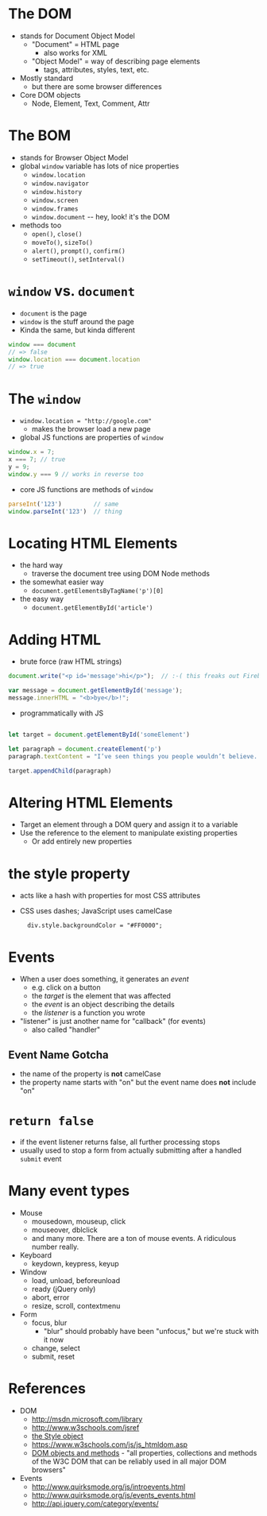 # The DOM

* stands for Document Object Model
    * "Document" = HTML page
        * also works for XML
    * "Object Model" = way of describing page elements
        * tags, attributes, styles, text, etc.
* Mostly standard
  * but there are some browser differences
* Core DOM objects
    * Node, Element, Text, Comment, Attr

# The BOM

* stands for Browser Object Model
* global `window` variable has lots of nice properties
    * `window.location`
    * `window.navigator`
    * `window.history`
    * `window.screen`
    * `window.frames`
    * `window.document` -- hey, look! it's the DOM
* methods too
    * `open()`, `close()`
    * `moveTo()`, `sizeTo()`
    * `alert()`, `prompt()`, `confirm()`
    * `setTimeout()`, `setInterval()`

# `window` vs. `document`

* `document` is the page
* `window` is the stuff around the page
* Kinda the same, but kinda different

```javascript
window === document
// => false
window.location === document.location
// => true
```

# The `window`

* `window.location = "http://google.com"`
  * makes the browser load a new page
* global JS functions are properties of `window`

```javascript
window.x = 7;
x === 7; // true
y = 9;
window.y === 9 // works in reverse too
```

* core JS functions are methods of `window`

```javascript
parseInt('123')         // same
window.parseInt('123')  // thing
```

# Locating HTML Elements

* the hard way
  * traverse the document tree using DOM Node methods
* the somewhat easier way
  * `document.getElementsByTagName('p')[0]`
* the easy way
  * `document.getElementById('article')`

# Adding HTML

* brute force (raw HTML strings)

```javascript
document.write("<p id='message'>hi</p>");  // :-( this freaks out Firebug Console

var message = document.getElementById('message');
message.innerHTML = "<b>bye</b>!";
```

* programmatically with JS

```js

let target = document.getElementById('someElement')

let paragraph = document.createElement('p')
paragraph.textContent = "I’ve seen things you people wouldn’t believe. Attack ships on fire off the shoulder of Orion. I watched C-beams glitter in the dark near the Tannhauser gate. All those moments will be lost in time, like tears in rain."

target.appendChild(paragraph)
```

# Altering HTML Elements

* Target an element through a DOM query and assign it to a variable
* Use the reference to the element to manipulate existing properties
  * Or add entirely new properties

# the style property

* acts like a hash with properties for most CSS attributes
* CSS uses dashes; JavaScript uses camelCase

        div.style.backgroundColor = "#FF0000";

# Events

* When a user does something, it generates an *event*
  * e.g. click on a button
  * the *target* is the element that was affected
  * the *event* is an object describing the details
  * the *listener* is a function you wrote
* "listener" is just another name for "callback" (for events)
  * also called "handler"

## Event Name Gotcha

* the name of the property is **not** camelCase
* the property name starts with "on" but the event name does **not** include "on"

# `return false`

* if the event listener returns false, all further processing stops
* usually used to stop a form from actually submitting after a handled `submit` event

# Many event types

* Mouse
    * mousedown, mouseup, click
    * mouseover, dblclick
    * and many more. There are a ton of mouse events. A ridiculous number really.
* Keyboard
    * keydown, keypress, keyup
* Window
    * load, unload, beforeunload
    * ready (jQuery only)
    * abort, error
    * resize, scroll, contextmenu
* Form
    * focus, blur
      * "blur" should probably have been "unfocus," but we're stuck with it now
    * change, select
    * submit, reset

# References

* DOM
    * <http://msdn.microsoft.com/library>
    * <http://www.w3schools.com/jsref>
    * [the Style object](http://www.w3schools.com/jsref/dom_obj_style.asp)
    * <https://www.w3schools.com/js/js_htmldom.asp>
    * [DOM objects and methods](http://www.howtocreate.co.uk/tutorials/javascript/domstructure) - "all properties, collections and methods of the W3C DOM that can be reliably used in all major DOM browsers"
* Events
  * <http://www.quirksmode.org/js/introevents.html>
  * <http://www.quirksmode.org/js/events_events.html>
  * <http://api.jquery.com/category/events/>

